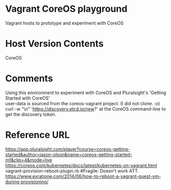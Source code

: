 # Vagrant CoreOS playground  
Vagrant hosts to prototype and experiment with CoreOS  

Host Version Contents
========
CoreOS  

Comments
========
Using this environment to experiment with CoreOS and Pluralsight's 'Getting Started with CoreOS'  
user-data is sourced from the coreos-vagrant project. (I did not clone. :o)   
curl -w "\n" 'https://discovery.etcd.io/new?' at the CoreOS command-line to get the discovery token.  

Reference URL
========
https://app.pluralsight.com/player?course=coreos-getting-started&author=jason-olson&name=coreos-getting-started-m1&clip=4&mode=live  
https://coreos.com/kubernetes/docs/latest/kubernetes-on-vagrant.html  
vagrant-provision-reboot-plugin.rb #Fragile: Doesn't work ATT.  
https://www.exratione.com/2014/06/how-to-reboot-a-vagrant-guest-vm-during-provisioning/  
